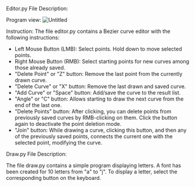Editor.py File Description:

Program view:
![Untitled](https://github.com/8molik/bezier-curve-editor/assets/74592649/3f529247-ee15-464f-804e-b71e95c8166e)

Instruction:
The file editor.py contains a Bezier curve editor with the following instructions:
* Left Mouse Button (LMB): Select points. Hold down to move selected points.
* Right Mouse Button (RMB): Select starting points for new curves among those already saved.
* "Delete Point" or "Z" button: Remove the last point from the currently drawn curve.
* "Delete Curve" or "X" button: Remove the last drawn and saved curve.
* "Add Curve" or "Space" button: Add/save the curve to the result list.
* "Angle" or "C" button: Allows starting to draw the next curve from the end of the last one.
* "Delete Points" button: After clicking, you can delete points from previously saved curves by RMB-clicking on them. Click the button again to deactivate the point deletion mode.
* "Join" button: While drawing a curve, clicking this button, and then any of the previously saved points, connects the current one with the selected point, modifying the curve.

Draw.py File Description:

The file draw.py contains a simple program displaying letters. A font has been created for 10 letters from "a" to "j". To display a letter, select the corresponding button on the keyboard.
